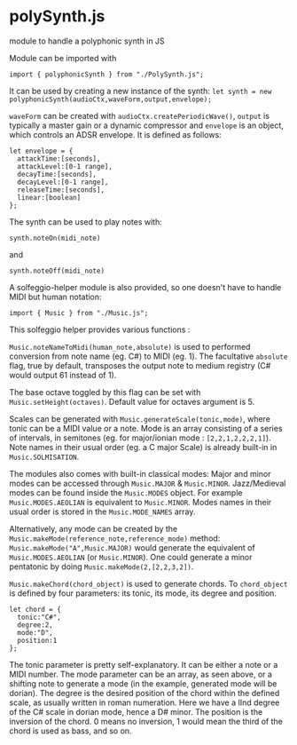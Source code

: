 # polySynth.js
module to handle a polyphonic synth in JS

Module can be imported with

`import { polyphonicSynth } from "./PolySynth.js";`

It can be used by creating a new instance of the synth:
`let synth = new polyphonicSynth(audioCtx,waveForm,output,envelope);`

`waveForm` can be created with `audioCtx.createPeriodicWave()`, `output` is
typically a master gain or a dynamic compressor and `envelope` is an object,
which controls an ADSR envelope. It is defined as follows:
```
let envelope = {
  attackTime:[seconds],
  attackLevel:[0-1 range],
  decayTime:[seconds],
  decayLevel:[0-1 range],
  releaseTime:[seconds],
  linear:[boolean]
};
```

The synth can be used to play notes with:

`synth.noteOn(midi_note)`

and

`synth.noteOff(midi_note)`

A solfeggio-helper module is also provided, so one doesn't have to handle MIDI
but human notation:

`import { Music } from "./Music.js";`

This solfeggio helper provides various functions :

`Music.noteNameToMidi(human_note,absolute)` is used to performed conversion from note
name (eg. C#) to MIDI (eg. 1). The facultative `absolute` flag, true by default,
transposes the output note to medium registry (C# would output 61 instead of 1).

The base octave toggled by this flag can be set with `Music.setHeight(octaves)`.
Default value for octaves argument is 5.

Scales can be generated with `Music.generateScale(tonic,mode)`, where tonic can
be a MIDI value or a note. Mode is an array consisting of a series of intervals,
in semitones (eg. for major/ionian mode : `[2,2,1,2,2,2,1]`). Note names in
their usual order (eg. a C major Scale) is already built-in in
`Music.SOLMISATION`.

The modules also comes with built-in classical modes: Major and minor modes
can be accessed through `Music.MAJOR` & `Music.MINOR`. Jazz/Medieval modes can
be found inside the `Music.MODES` object. For example `Music.MODES.AEOLIAN` is
equivalent to `Music.MINOR`. Modes names in their usual order is stored in the
`Music.MODE_NAMES` array.

Alternatively, any mode can be created by the
`Music.makeMode(reference_note,reference_mode)` method:
`Music.makeMode("A",Music.MAJOR)` would generate the equivalent of
`Music.MODES.AEOLIAN` (or `Music.MINOR`). One could generate a minor
pentatonic by doing `Music.makeMode(2,[2,2,3,2])`.

`Music.makeChord(chord_object)` is used to generate chords. To `chord_object` is
defined by four parameters: its tonic, its mode, its degree and position.

```
let chord = {
  tonic:"C#",
  degree:2,
  mode:"D",
  position:1
};
```

The tonic parameter is pretty self-explanatory. It can be either a note or a
MIDI number. The mode parameter can be an array, as seen above, or a shifting
note to generate a mode (in the example, generated mode will be dorian). The
degree is the desired position of the chord within the defined scale, as usually
written in roman numeration. Here we have a IInd degree of the C# scale in dorian
mode, hence a D# minor. The position is the inversion of the chord. 0 means no
inversion, 1 would mean the third of the chord is used as bass, and so on.
